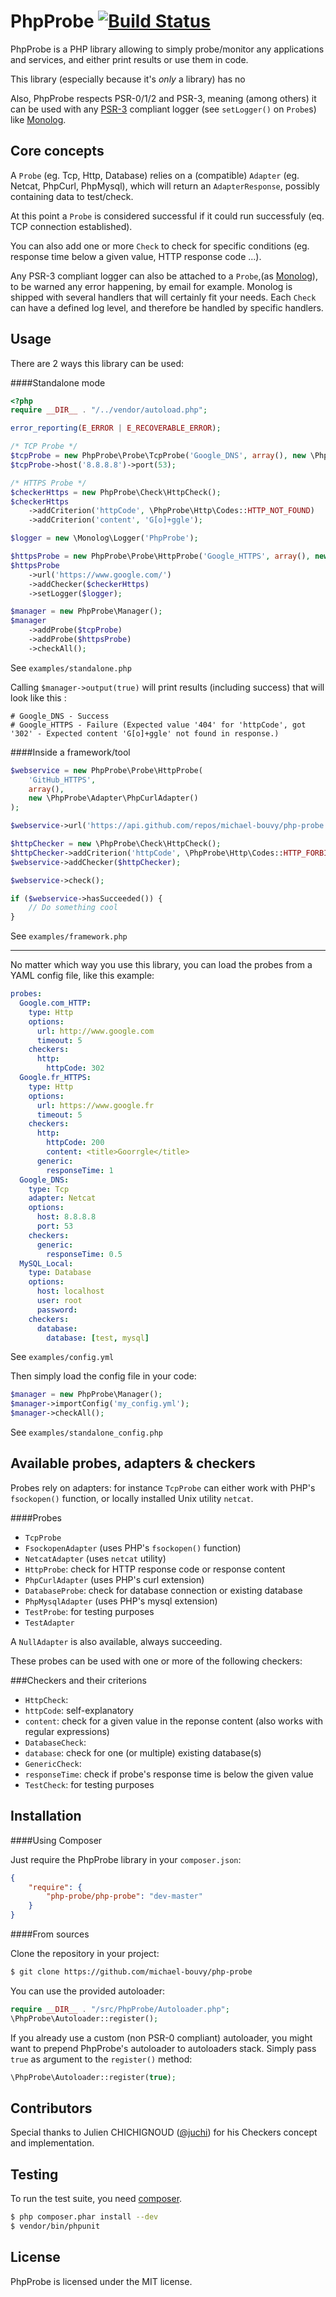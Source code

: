 PhpProbe [![Build Status](https://travis-ci.org/michael-bouvy/php-probe.png?branch=master)](https://travis-ci.org/michael-bouvy/php-probe)
=========

PhpProbe is a PHP library allowing to simply probe/monitor any applications and services, and either print results or use them in code.

This library (especially because it's _only_ a library) has no

Also, PhpProbe respects PSR-0/1/2 and PSR-3, meaning (among others) it can be used with any [PSR-3](https://github.com/php-fig/fig-standards/blob/master/accepted/PSR-3-logger-interface.md) compliant logger (see `setLogger()` on `Probe`s) like [Monolog](https://github.com/Seldaek/monolog).

Core concepts
-----------

A `Probe` (eg. Tcp, Http, Database) relies on a (compatible) `Adapter` (eg. Netcat, PhpCurl, PhpMysql), which will return an `AdapterResponse`, possibly containing data to test/check.

At this point a `Probe` is considered successful if it could run successfuly (eq. TCP connection established).

You can also add one or more `Check` to check for specific conditions (eg. response time below a given value, HTTP response code ...).

Any PSR-3 compliant logger can also be attached to a `Probe`,(as [Monolog](https://github.com/Seldaek/monolog)), to be warned any error happening, by email for example. Monolog is shipped with several handlers that will certainly fit your needs. Each `Check` can have a defined log level, and therefore be handled by specific handlers.

Usage
-----------

There are 2 ways this library can be used:

####Standalone mode

```php
<?php
require __DIR__ . "/../vendor/autoload.php";

error_reporting(E_ERROR | E_RECOVERABLE_ERROR);

/* TCP Probe */
$tcpProbe = new PhpProbe\Probe\TcpProbe('Google_DNS', array(), new \PhpProbe\Adapter\NetcatAdapter());
$tcpProbe->host('8.8.8.8')->port(53);

/* HTTPS Probe */
$checkerHttps = new PhpProbe\Check\HttpCheck();
$checkerHttps
    ->addCriterion('httpCode', \PhpProbe\Http\Codes::HTTP_NOT_FOUND)
    ->addCriterion('content', 'G[o]+ggle');

$logger = new \Monolog\Logger('PhpProbe');

$httpsProbe = new PhpProbe\Probe\HttpProbe('Google_HTTPS', array(), new \PhpProbe\Adapter\PhpCurlAdapter());
$httpsProbe
    ->url('https://www.google.com/')
    ->addChecker($checkerHttps)
    ->setLogger($logger);

$manager = new PhpProbe\Manager();
$manager
    ->addProbe($tcpProbe)
    ->addProbe($httpsProbe)
    ->checkAll();
```

See `examples/standalone.php`

Calling `$manager->output(true)` will print results (including success) that will look like this :

```
# Google_DNS - Success
# Google_HTTPS - Failure (Expected value '404' for 'httpCode', got '302' - Expected content 'G[o]+ggle' not found in response.)
```

####Inside a framework/tool

```php
$webservice = new PhpProbe\Probe\HttpProbe(
    'GitHub_HTTPS',
    array(),
    new \PhpProbe\Adapter\PhpCurlAdapter()
);

$webservice->url('https://api.github.com/repos/michael-bouvy/php-probe');

$httpChecker = new \PhpProbe\Check\HttpCheck();
$httpChecker->addCriterion('httpCode', \PhpProbe\Http\Codes::HTTP_FORBIDDEN);
$webservice->addChecker($httpChecker);

$webservice->check();

if ($webservice->hasSucceeded()) {
    // Do something cool
}
```

See `examples/framework.php`

***

No matter which way you use this library, you can load the probes from a YAML config file, like this example:

```yaml
probes:
  Google.com_HTTP:
    type: Http
    options:
      url: http://www.google.com
      timeout: 5
    checkers:
      http:
        httpCode: 302
  Google.fr_HTTPS:
    type: Http
    options:
      url: https://www.google.fr
      timeout: 5
    checkers:
      http:
        httpCode: 200
        content: <title>Goorrgle</title>
      generic:
        responseTime: 1
  Google_DNS:
    type: Tcp
    adapter: Netcat
    options:
      host: 8.8.8.8
      port: 53
    checkers:
      generic:
        responseTime: 0.5
  MySQL_Local:
    type: Database
    options:
      host: localhost
      user: root
      password:
    checkers:
      database:
        database: [test, mysql]
```

See `examples/config.yml`

Then simply load the config file in your code:

```php
$manager = new PhpProbe\Manager();
$manager->importConfig('my_config.yml');
$manager->checkAll();
```

See `examples/standalone_config.php`

Available probes, adapters & checkers
-----------

Probes rely on adapters: for instance `TcpProbe` can either work with PHP's `fsockopen()` function, or locally installed Unix utility `netcat`.

####Probes
* `TcpProbe`
 * `FsockopenAdapter` (uses PHP's `fsockopen()` function)
 * `NetcatAdapter` (uses `netcat` utility)
* `HttpProbe`: check for HTTP response code or response content
 * `PhpCurlAdapter` (uses PHP's curl extension)
* `DatabaseProbe`: check for database connection or existing database
 * `PhpMysqlAdapter` (uses PHP's mysql extension)
* `TestProbe`: for testing purposes
 * `TestAdapter`

A `NullAdapter` is also available, always succeeding.

These probes can be used with one or more of the following checkers:

###Checkers and their criterions
* `HttpCheck`:
 * `httpCode`: self-explanatory
 * `content`: check for a given value in the reponse content (also works with regular expressions)
* `DatabaseCheck`:
 * `database`: check for one (or multiple) existing database(s)
* `GenericCheck`:
 * `responseTime`: check if probe's response time is below the given value
* `TestCheck`: for testing purposes

Installation
-----------

####Using Composer

Just require the PhpProbe library in your `composer.json`:

```json
{
    "require": {
        "php-probe/php-probe": "dev-master"
    }
}
```

####From sources

Clone the repository in your project:

```bash
$ git clone https://github.com/michael-bouvy/php-probe
```

You can use the provided autoloader:

```php
require __DIR__ . "/src/PhpProbe/Autoloader.php";
\PhpProbe\Autoloader::register();
```

If you already use a custom (non PSR-0 compliant) autoloader, you might want to prepend PhpProbe's autoloader to autoloaders stack. Simply pass `true` as argument to the `register()` method:

```php
\PhpProbe\Autoloader::register(true);
```

Contributors
-----------

Special thanks to Julien CHICHIGNOUD ([@juchi](https://github.com/juchi/)) for his Checkers concept and implementation.

Testing
-----------

To run the test suite, you need [composer](http://getcomposer.org).

```bash
$ php composer.phar install --dev
$ vendor/bin/phpunit
```

License
-----------

PhpProbe is licensed under the MIT license.